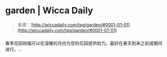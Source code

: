 <!--yml

category: 未分类

date: 2024-06-12 18:26:08

-->

# garden | Wicca Daily

> 来源：[http://wiccadaily.com/tag/garden/#0001-01-01](http://wiccadaily.com/tag/garden/#0001-01-01)

### [](http://wiccadaily.com/1374-2/)

春季花园祝福可以在温暖的月份为您的花园提供助力。最好在春天到来之前或期间进行。…
